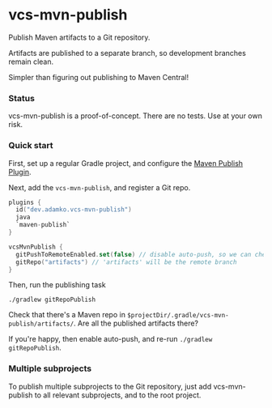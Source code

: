 # vcs-mvn-publish

Publish Maven artifacts to a Git repository. 

Artifacts are published to a separate branch, so development branches remain clean.

Simpler than figuring out publishing to Maven Central!

### Status

vcs-mvn-publish is a proof-of-concept. There are no tests. Use at your own risk.

### Quick start

First, set up a regular Gradle project, and configure the 
[Maven Publish Plugin](https://docs.gradle.org/current/userguide/publishing_maven.html).

Next, add the `vcs-mvn-publish`, and register a Git repo.

```kotlin
plugins {
  id("dev.adamko.vcs-mvn-publish")
  java
  `maven-publish`
}

vcsMvnPublish {
  gitPushToRemoteEnabled.set(false) // disable auto-push, so we can check it works first
  gitRepo("artifacts") // 'artifacts' will be the remote branch
}
```

Then, run the publishing task

```shell
./gradlew gitRepoPublish
```

Check that there's a Maven repo in `$projectDir/.gradle/vcs-mvn-publish/artifacts/`.
Are all the published artifacts there?

If you're happy, then enable auto-push, and re-run `./gradlew gitRepoPublish`.


### Multiple subprojects

To publish multiple subprojects to the Git repository, just add vcs-mvn-publish to all relevant
subprojects, and to the root project.
